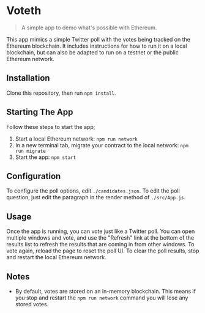 # Voteth

> A simple app to demo what's possible with Ethereum.

This app mimics a simple Twitter poll with the votes being tracked on the Ethereum blockchain. It includes instructions for how to run it on a local blockchain, but can also be adapted to run on a testnet or the public Ethereum network.

## Installation

Clone this repository, then run `npm install`.

## Starting The App

Follow these steps to start the app;

1) Start a local Ethereum network: `npm run network`
2) In a new terminal tab, migrate your contract to the local network: `npm run migrate`
3) Start the app: `npm start`

## Configuration

To configure the poll options, edit `./candidates.json`. To edit the poll question, just edit the paragraph in the render method of `./src/App.js`.

## Usage

Once the app is running, you can vote just like a Twitter poll. You can open multiple windows and vote, and use the "Refresh" link at the bottom of the results list to refresh the results that are coming in from other windows. To vote again, reload the page to reset the poll UI. To clear the poll results, stop and restart the local Ethereum network.

## Notes

* By default, votes are stored on an in-memory blockchain. This means if you stop and restart the `npm run network` command you will lose any stored votes.
